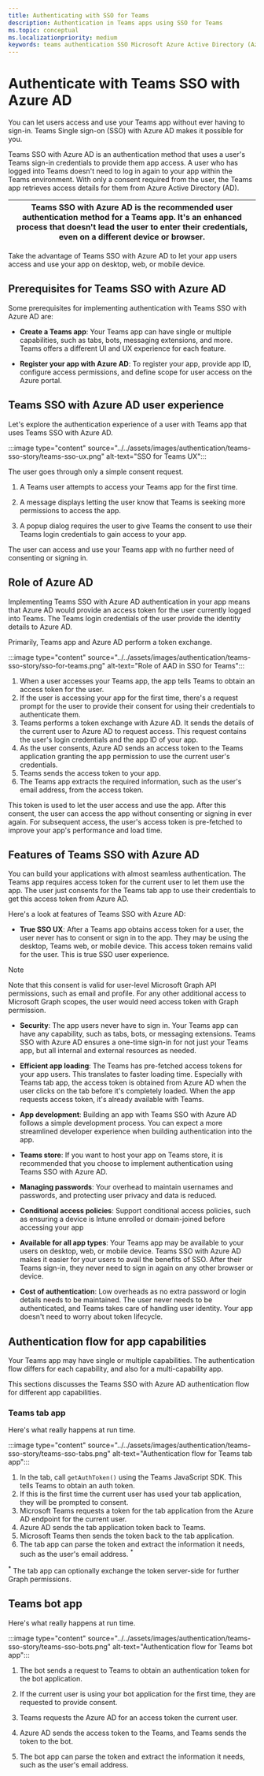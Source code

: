 ```yaml
---
title: Authenticating with SSO for Teams
description: Authentication in Teams apps using SSO for Teams
ms.topic: conceptual
ms.localizationpriority: medium
keywords: teams authentication SSO Microsoft Azure Active Directory (Azure AD), username, password
---
```

# Authenticate with Teams SSO with Azure AD

You can let users access and use your Teams app without ever having to sign-in. Teams Single sign-on (SSO) with Azure AD makes it possible for you.

Teams SSO with Azure AD is an authentication method that uses a user's Teams sign-in credentials to provide them app access. A user who has logged into Teams doesn't need to log in again to your app within the Teams environment. With only a consent required from the user, the Teams app retrieves access details for them from Azure Active Directory (AD).

| Teams SSO with Azure AD is the recommended user authentication method for a Teams app. It's an enhanced process that doesn't lead the user to enter their credentials, even on a different device or browser. |
|--- |

Take the advantage of Teams SSO with Azure AD to let your app users access and use your app on desktop, web, or mobile device.

## Prerequisites for Teams SSO with Azure AD

Some prerequisites for implementing authentication with Teams SSO with Azure AD are:

- **Create a Teams app**: Your Teams app can have single or multiple capabilities, such as tabs, bots, messaging extensions, and more. Teams offers a different UI and UX experience for each feature.

- **Register your app with Azure AD**: To register your app, provide app ID, configure access permissions, and define scope for user access on the Azure portal.

<!-- **Register users with Azure AD**: All valid app users are registered with Azure AD. Users registered with Azure AD will get authenticated. After first successful sign in, they don't need to log in again. They can access all Azure resources and subsystems.-->

## Teams SSO with Azure AD user experience

Let's explore the authentication experience of a user with Teams app that uses Teams SSO with Azure AD.

:::image type="content" source="../../assets/images/authentication/teams-sso-story/teams-sso-ux.png" alt-text="SSO for Teams UX":::

The user goes through only a simple consent request.

1. A Teams user attempts to access your Teams app for the first time.

1. A message displays letting the user know that Teams is seeking more permissions to access the app.

1. A popup dialog requires the user to give Teams the consent to use their Teams login credentials to gain access to your app.

The user can access and use your Teams app with no further need of consenting or signing in.

## Role of Azure AD

Implementing Teams SSO with Azure AD authentication in your app means that Azure AD would provide an access token for the user currently logged into Teams. The Teams login credentials of the user provide the identity details to Azure AD.

Primarily, Teams app and Azure AD perform a token exchange.

:::image type="content" source="../../assets/images/authentication/teams-sso-story/sso-for-teams.png" alt-text="Role of AAD in SSO for Teams":::

1. When a user accesses your Teams app, the app tells Teams to obtain an access token for the user.
1. If the user is accessing your app for the first time, there's a request prompt for the user to provide their consent for using their credentials to authenticate them.
1. Teams performs a token exchange with Azure AD. It sends the details of the current user to Azure AD to request access. This request contains the user's login credentials and the app ID of your app.
1. As the user consents, Azure AD sends an access token to the Teams application granting the app permission to use the current user's credentials.
1. Teams sends the access token to your app.
1. The Teams app extracts the required information, such as the user's email address, from the access token.

This token is used to let the user access and use the app. After this consent, the user can access the app without consenting or signing in ever again. For subsequent access, the user's access token is pre-fetched to improve your app's performance and load time.

## Features of Teams SSO with Azure AD

You can build your applications with almost seamless authentication. The Teams app requires access token for the current user to let them use the app. The user just consents for the Teams tab app to use their credentials to get this access token from Azure AD.

Here's a look at features of Teams SSO with Azure AD:

- **True SSO UX**: After a Teams app obtains access token for a user, the user never has to consent or sign in to the app. They may be using the desktop, Teams web, or mobile device. This access token remains valid for the user. This is true SSO user experience.

> [!NOTE]
> Note that this consent is valid for user-level Microsoft Graph API permissions, such as email and profile. For any other additional access to Microsoft Graph scopes, the user would need access token with Graph permission.

- **Security**: The app users never have to sign in. Your Teams app can have any capability, such as tabs, bots, or messaging extensions. Teams SSO with Azure AD ensures a one-time sign-in for not just your Teams app, but all internal and external resources as needed.

- **Efficient app loading**: The Teams has pre-fetched access tokens for your app users. This translates to faster loading time. Especially with Teams tab app, the access token is obtained from Azure AD when the user clicks on the tab before it's completely loaded. When the app requests access token, it's already available with Teams.

- **App development**: Building an app with Teams SSO with Azure AD follows a simple development process. You can expect a more streamlined developer experience when building authentication into the app.

- **Teams store**: If you want to host your app on Teams store, it is recommended that you choose to implement authentication using Teams SSO with Azure AD.

- **Managing passwords**: Your overhead to maintain usernames and passwords, and protecting user privacy and data is reduced.

- **Conditional access policies**: <!--Use--> Support conditional access policies, such as ensuring a device is Intune enrolled or domain-joined before accessing your app <!-- to let yor users enjoy device-specific access to join a domain.-->

- **Available for all app types**: Your Teams app may be available to your users on desktop, web, or mobile device. Teams SSO with Azure AD makes it easier for your users to avail the benefits of SSO. After their Teams sign-in, they never need to sign in again on any other browser or device.

- **Cost of authentication**: Low overheads as no extra password or login details needs to be maintained. The user never needs to be authenticated, and Teams takes care of handling user identity. Your app doesn't need to worry about token lifecycle.

<!--
- **Personalized user experience**: App users often use the same set of apps and resources. When Azure AD manages your user's identity, each user can have a personalized experience based on their commonly used apps. -->

## Authentication flow for app capabilities

Your Teams app may have single or multiple capabilities. The authentication flow differs for each capability, and also for a multi-capability app.

This sections discusses the Teams SSO with Azure AD authentication flow for different app capabilities.

### Teams tab app

Here's what really happens at run time.

:::image type="content" source="../../assets/images/authentication/teams-sso-story/teams-sso-tabs.png" alt-text="Authentication flow for Teams tab app":::

1. In the tab, call `getAuthToken()` using the Teams JavaScript SDK. This tells Teams to obtain an auth token.
1. If this is the first time the current user has used your tab application, they will be prompted to consent.
1. Microsoft Teams requests a token for the tab application from the Azure AD endpoint for the current user.
1. Azure AD sends the tab application token back to Teams.
1. Microsoft Teams then sends the token back to the tab application.
1. The tab app can parse the token and extract the information it needs, such as the user's email address. <sup>*</sup>

<sup>*</sup> The tab app can optionally exchange the token server-side for further Graph permissions.

## Teams bot app

Here's what really happens at run time.

:::image type="content" source="../../assets/images/authentication/teams-sso-story/teams-sso-bots.png" alt-text="Authentication flow for Teams bot app":::

1. The bot sends a request to Teams to obtain an authentication token for the bot application.

1. If the current user is using your bot application for the first time, they are requested to provide consent.

1. Teams requests the Azure AD for an access token the current user.

1. Azure AD sends the access token to the Teams, and Teams sends the token to the bot.

1. The bot app can parse the token and extract the information it needs, such as the user's email address.
